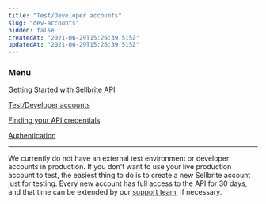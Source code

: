 ```yaml
---
title: "Test/Developer accounts"
slug: "dev-accounts"
hidden: false
createdAt: "2021-06-29T15:26:39.515Z"
updatedAt: "2021-06-29T15:26:39.515Z"
---
```

### Menu

[Getting Started with Sellbrite API](/Sellbrite-API)

[Test/Developer accounts](dev-accounts)

[Finding your API credentials](credentials)

[Authentication](authentication)

---

We currently do not have an external test environment or developer accounts in production. If you don't want to use your live production account to test, the easiest thing to do is to create a new Sellbrite account just for testing. Every new account has full access to the API for 30 days, and that time can be extended by our [support team](mailto:support@sellbrite.com), if necessary.
